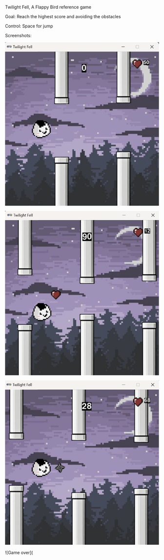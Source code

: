 Twilight Fell,
A Flappy Bird reference game

Goal: Reach the highest score and avoiding the obstacles

Control: Space for jump

Screenshots:

![Game screen](https://raw.githubusercontent.com/kurrorro/Twilight-Fell/main/twilight_fell_1.png)

![Heart appearance](https://raw.githubusercontent.com/kurrorro/Twilight-Fell/main/twilight_fell_2.png)

![Enemy appearance](https://raw.githubusercontent.com/kurrorro/Twilight-Fell/main/twilight_fell_3.png)

![Game over](
